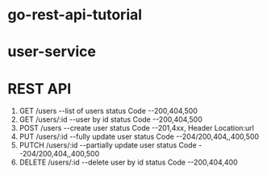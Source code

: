 # go-rest-api-tutorial

# user-service

# REST API


1. GET /users --list of users                status Code --200,404,500
2. GET /users/:id --user by id               status Code --200,404,500 
3. POST /users --create user                 status Code --201,4xx, Header Location:url
4. PUT /users/:id --fully update user        status Code --204/200,404,,400,500
5. PUTCH /users/:id --partially update user  status Code --204/200,404,,400,500
6. DELETE /users/:id --delete user by id     status Code --200,404,400 
